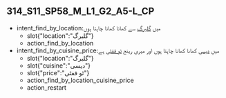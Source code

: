 ## 314_S11_SP58_M_L1_G2_A5-L_CP
* intent_find_by_location:میں [گلبرگ](location) سے کھانا کھانا چاہتا ہوں
	- slot{"location":"گلبرگ"}
	- action_find_by_location
* intent_find_by_cuisine_price:میں [دیسی](cuisine) کھانا کھانا چاہتا ہوں اور میری رینج [ٹو ففٹی](price) ہے
	- slot{"location":"گلبرگ"}
	- slot{"cuisine":"دیسی"}
	- slot{"price":"ٹو ففٹی"}
	- action_find_by_location_cuisine_price
	- action_restart